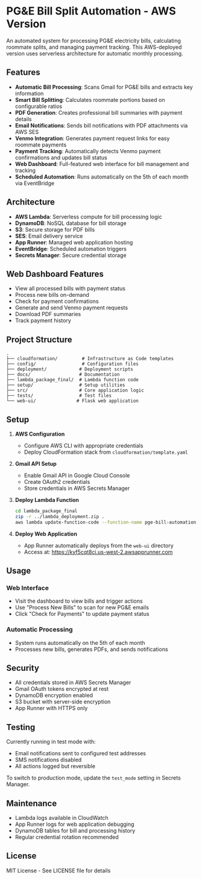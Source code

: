 # PG&E Bill Split Automation - AWS Version

An automated system for processing PG&E electricity bills, calculating roommate splits, and managing payment tracking. This AWS-deployed version uses serverless architecture for automatic monthly processing.

## Features

- **Automatic Bill Processing**: Scans Gmail for PG&E bills and extracts key information
- **Smart Bill Splitting**: Calculates roommate portions based on configurable ratios
- **PDF Generation**: Creates professional bill summaries with payment details
- **Email Notifications**: Sends bill notifications with PDF attachments via AWS SES
- **Venmo Integration**: Generates payment request links for easy roommate payments
- **Payment Tracking**: Automatically detects Venmo payment confirmations and updates bill status
- **Web Dashboard**: Full-featured web interface for bill management and tracking
- **Scheduled Automation**: Runs automatically on the 5th of each month via EventBridge

## Architecture

- **AWS Lambda**: Serverless compute for bill processing logic
- **DynamoDB**: NoSQL database for bill storage
- **S3**: Secure storage for PDF bills
- **SES**: Email delivery service
- **App Runner**: Managed web application hosting
- **EventBridge**: Scheduled automation triggers
- **Secrets Manager**: Secure credential storage

## Web Dashboard Features

- View all processed bills with payment status
- Process new bills on-demand
- Check for payment confirmations
- Generate and send Venmo payment requests
- Download PDF summaries
- Track payment history

## Project Structure

```
.
├── cloudformation/         # Infrastructure as Code templates
├── config/                 # Configuration files
├── deployment/            # Deployment scripts
├── docs/                  # Documentation
├── lambda_package_final/  # Lambda function code
├── setup/                 # Setup utilities
├── src/                   # Core application logic
├── tests/                 # Test files
└── web-ui/               # Flask web application
```

## Setup

1. **AWS Configuration**
   - Configure AWS CLI with appropriate credentials
   - Deploy CloudFormation stack from `cloudformation/template.yaml`

2. **Gmail API Setup**
   - Enable Gmail API in Google Cloud Console
   - Create OAuth2 credentials
   - Store credentials in AWS Secrets Manager

3. **Deploy Lambda Function**
   ```bash
   cd lambda_package_final
   zip -r ../lambda_deployment.zip .
   aws lambda update-function-code --function-name pge-bill-automation-automation-dev --zip-file fileb://../lambda_deployment.zip
   ```

4. **Deploy Web Application**
   - App Runner automatically deploys from the `web-ui` directory
   - Access at: https://kyf5cqt8ci.us-west-2.awsapprunner.com

## Usage

### Web Interface
- Visit the dashboard to view bills and trigger actions
- Use "Process New Bills" to scan for new PG&E emails
- Click "Check for Payments" to update payment status

### Automatic Processing
- System runs automatically on the 5th of each month
- Processes new bills, generates PDFs, and sends notifications

## Security

- All credentials stored in AWS Secrets Manager
- Gmail OAuth tokens encrypted at rest
- DynamoDB encryption enabled
- S3 bucket with server-side encryption
- App Runner with HTTPS only

## Testing

Currently running in test mode with:
- Email notifications sent to configured test addresses
- SMS notifications disabled
- All actions logged but reversible

To switch to production mode, update the `test_mode` setting in Secrets Manager.

## Maintenance

- Lambda logs available in CloudWatch
- App Runner logs for web application debugging
- DynamoDB tables for bill and processing history
- Regular credential rotation recommended

## License

MIT License - See LICENSE file for details